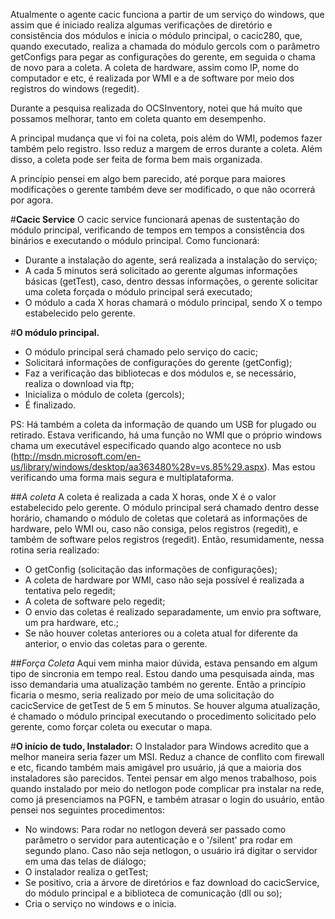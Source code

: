   Atualmente o agente cacic funciona a partir de um serviço do windows, que assim que é iniciado realiza algumas verificações de diretório e consistência dos módulos e inicia o módulo principal, o cacic280, que, quando executado, realiza a chamada do módulo gercols com o parâmetro getConfigs para pegar as configurações do gerente, em seguida o chama de novo para a coleta. A coleta de hardware, assim como IP, nome do computador e etc, é realizada por WMI e a de software por meio dos registros do windows (regedit).

  Durante a pesquisa realizada do OCSInventory, notei que há muito que possamos melhorar, tanto em coleta quanto em desempenho.

  A principal mudança que vi foi na coleta, pois além do WMI, podemos fazer também pelo registro. Isso reduz a margem de erros durante a coleta. Além disso, a coleta pode ser feita de forma bem mais organizada.

  A princípio pensei em algo bem parecido, até porque para maiores modificações o gerente também deve ser modificado, o que não ocorrerá por agora.


#**Cacic Service**
  O cacic service funcionará apenas de sustentação do módulo principal, verificando de tempos em tempos a consistência dos binários e executando o módulo principal.
  Como funcionará:
  * Durante a instalação do agente, será realizada a instalação do serviço;
  * A cada 5 minutos será solicitado ao gerente algumas informações básicas (getTest), caso, dentro dessas informações, o gerente solicitar uma coleta forçada o módulo principal será executado;
  * O módulo a cada X horas chamará o módulo principal, sendo X o tempo estabelecido pelo gerente.

#**O módulo principal.**
  * O módulo principal será chamado pelo serviço do cacic;
  * Solicitará informações de configurações do gerente (getConfig);
  * Faz a verificação das bibliotecas e dos módulos e, se necessário, realiza o download via ftp;
  * Inicializa o módulo de coleta (gercols);
  * É finalizado.

PS: Há também a coleta da informação de quando um USB for plugado ou retirado. Estava verificando, há uma função no WMI que o próprio windows chama um executável especificado quando algo acontece no usb (http://msdn.microsoft.com/en-us/library/windows/desktop/aa363480%28v=vs.85%29.aspx). Mas estou verificando uma forma mais segura e multiplataforma.

##*A coleta*
  A coleta é realizada a cada X horas, onde X é o valor estabelecido pelo gerente. O módulo principal será chamado dentro desse horário, chamando o módulo de coletas que coletará as informações de hardware, pelo WMI ou, caso não consiga, pelos registros (regedit), e também de software pelos registros (regedit).
  Então, resumidamente, nessa rotina seria realizado:

  * O getConfig (solicitação das informações de configurações);
  * A coleta de hardware por WMI, caso não seja possível é realizada a tentativa pelo regedit;
  * A coleta de software pelo regedit;
  * O envio das coletas é realizado separadamente, um envio pra software, um pra hardware, etc.;
  * Se não houver coletas anteriores ou a coleta atual for diferente da anterior, o envio das coletas para o gerente.


##*Força Coleta*
  Aqui vem minha maior dúvida, estava pensando em algum tipo de sincronia em tempo real. Estou dando uma pesquisada ainda, mas isso demandaria uma atualização também no gerente. Então a princípio ficaria o mesmo, seria realizado por meio de uma solicitação do cacicService de getTest de 5 em 5 minutos. Se houver alguma atualização, é chamado o módulo principal executando o procedimento solicitado pelo gerente, como forçar coleta ou executar o mapa.

#**O início de tudo, Instalador:**
  O Instalador para Windows acredito que a melhor maneira seria fazer um MSI. Reduz a chance de conflito com firewall e etc, ficando também mais amigável pro usuário, já que a maioria dos instaladores são parecidos.
Tentei pensar em algo menos trabalhoso, pois quando instalado por meio do netlogon pode complicar pra instalar na rede, como já presenciamos na PGFN, e também atrasar o login do usuário, então pensei nos seguintes procedimentos:
  * No windows: Para rodar no netlogon deverá ser passado como parâmetro o servidor para autenticação e o '/silent' pra rodar em segundo plano. Caso não seja netlogon, o usuário irá digitar o servidor em uma das telas de diálogo;
  * O instalador realiza o getTest;
  * Se positivo, cria a árvore de diretórios e faz download do cacicService, do módulo principal e a biblioteca de comunicação (dll ou so);
  * Cria o serviço no windows e o inicia.
